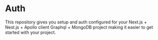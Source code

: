 # Auth
This repository gives you setup and  auth configured for your Next.js + Nest.js + Apollo client Graphql + MongoDB project making it easier to get started with your project.
